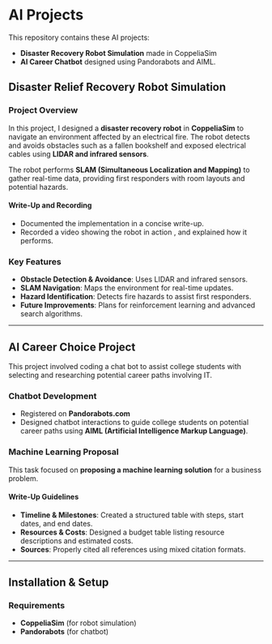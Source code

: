 # **AI Projects**

This repository contains these AI projects:
* **Disaster Recovery Robot Simulation** made in CoppeliaSim
*  **AI Career Chatbot** designed using Pandorabots and AIML.

## **Disaster Relief Recovery Robot Simulation**
### **Project Overview**
In this project, I designed a **disaster recovery robot** in **CoppeliaSim** to navigate an environment affected by an electrical fire. The robot detects and avoids obstacles such as a fallen bookshelf and exposed electrical cables using **LIDAR and infrared sensors**.  

The robot performs **SLAM (Simultaneous Localization and Mapping)** to gather real-time data, providing first responders with room layouts and potential hazards.  

#### **Write-Up and Recording**
- Documented the implementation in a concise write-up.  
- Recorded a video showing the robot in action , and explained how it performs.

### **Key Features**
- **Obstacle Detection & Avoidance**: Uses LIDAR and infrared sensors.  
- **SLAM Navigation**: Maps the environment for real-time updates.  
- **Hazard Identification**: Detects fire hazards to assist first responders.  
- **Future Improvements**: Plans for reinforcement learning and advanced search algorithms.  

---

## **AI Career Choice Project**
This project involved coding a chat bot to assist college students with selecting and researching potential career paths involving IT. 

### **Chatbot Development**
* Registered on **Pandorabots.com** 
* Designed chatbot interactions to guide college students on potential career paths using **AIML (Artificial Intelligence Markup Language)**.  

### **Machine Learning Proposal**
This task focused on **proposing a machine learning solution** for a business problem.

#### **Write-Up Guidelines**
- **Timeline & Milestones**: Created a structured table with steps, start dates, and end dates.  
- **Resources & Costs**: Designed a budget table listing resource descriptions and estimated costs.  
- **Sources**: Properly cited all references using mixed citation formats.  

---
## **Installation & Setup**
### **Requirements**
- **CoppeliaSim** (for robot simulation)  
- **Pandorabots** (for chatbot)  
